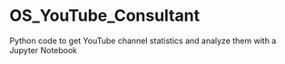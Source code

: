 # OS_YouTube_Consultant
Python code to get YouTube channel statistics and analyze them with a Jupyter Notebook
